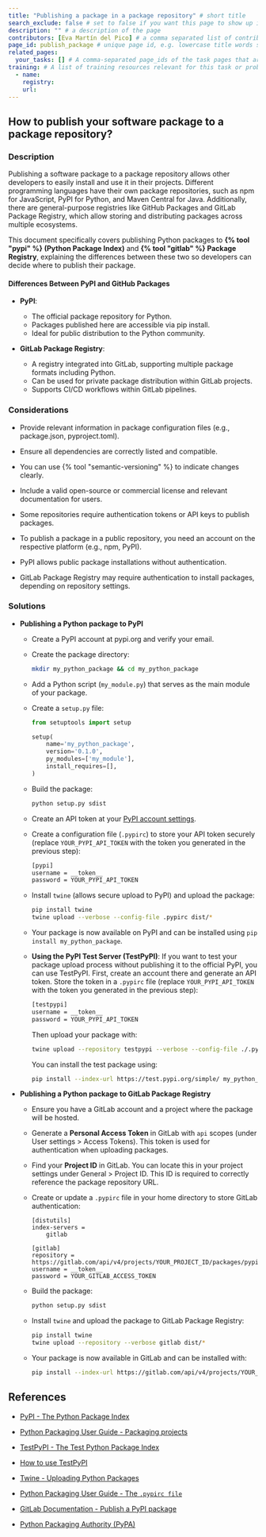```yaml
---
title: "Publishing a package in a package repository" # short title
search_exclude: false # set to false if you want this page to show up in search results
description: "" # a description of the page
contributors: [Eva Martín del Pico] # a comma separated list of contributors' names, as found in _data/CONTRIBUTORS.yml
page_id: publish_package # unique page id, e.g. lowercase title words separated by underscore(s) - for example page_id of 'version control' page could be version_control
related_pages:
  your_tasks: [] # A comma-separated page_ids of the task pages that are related to the current page
training: # A list of training resources relevant for this task or problem (e.g from TeSS registry or elsewhere)
  - name:
    registry:
    url:
---
```


## How to publish your software package to a package repository? 

### Description 

Publishing a software package to a package repository allows other developers to easily install and use it in their projects. Different programming languages have their own package repositories, such as npm for JavaScript, PyPI for Python, and Maven Central for Java. Additionally, there are general-purpose registries like GitHub Packages and GitLab Package Registry, which allow storing and distributing packages across multiple ecosystems.

This document specifically covers publishing Python packages to **{% tool "pypi" %} (Python Package Index)** and **{% tool "gitlab" %} Package Registry**, explaining the differences between these two so developers can decide where to publish their package. 

#### Differences Between PyPI and GitHub Packages

* **PyPI**:
  * The official package repository for Python.
  * Packages published here are accessible via pip install.
  * Ideal for public distribution to the Python community.  

* **GitLab Package Registry**:
  * A registry integrated into GitLab, supporting multiple package formats including Python. 
  * Can be used for private package distribution within GitLab projects.
  * Supports CI/CD workflows within GitLab pipelines.

### Considerations 

* Provide relevant information in package configuration files (e.g., package.json, pyproject.toml).

* Ensure all dependencies are correctly listed and compatible.

* You can use {% tool "semantic-versioning" %} to indicate changes clearly.

* Include a valid open-source or commercial license and relevant documentation for users. 

* Some repositories require authentication tokens or API keys to publish packages.

* To publish a package in a public repository, you need an account on the respective platform (e.g., npm, PyPI). 

* PyPI allows public package installations without authentication.

* GitLab Package Registry may require authentication to install packages, depending on repository settings. 


### Solutions

* **Publishing a Python package to PyPI**

  * Create a PyPI account at pypi.org and verify your email.

  * Create the package directory:
  
    ```bash
    mkdir my_python_package && cd my_python_package
    ```

  * Add a Python script (`my_module.py`) that serves as the main module of your package.

  * Create a `setup.py` file:

    ```python
    from setuptools import setup

    setup(
        name='my_python_package',
        version='0.1.0',
        py_modules=['my_module'],
        install_requires=[],
    )
    ```

  * Build the package:
    
    ```bash
    python setup.py sdist
    ```

  * Create an API token at your [PyPI account settings](https://test.pypi.org/manage/account/).
  
  * Create a configuration file (`.pypirc`) to store your API token securely (replace `YOUR_PYPI_API_TOKEN` with the token you generated in the previous step): 

    ```bash
    [pypi]
    username = __token__
    password = YOUR_PYPI_API_TOKEN
    ```

  * Install `twine` (allows secure upload to PyPI) and upload the package: 

    ```bash
    pip install twine
    twine upload --verbose --config-file .pypirc dist/*
    ```
  
  * Your package is now available on PyPI and can be installed using `pip install my_python_package`. 

  * **Using the PyPI Test Server (TestPyPI)**: If you want to test your package upload process without publishing it to the official PyPI, you can use TestPyPI. First, create an account there and generate an API token. Store the token in a `.pypirc` file (replace `YOUR_PYPI_API_TOKEN` with the token you generated in the previous step):
    ```bash
    [testpypi]
    username = __token__
    password = YOUR_PYPI_API_TOKEN
    ``` 

    Then upload your package with:
    ```bash
    twine upload --repository testpypi --verbose --config-file ./.pypirc  dist/* 
    ```  

    You can install the test package using:
    ```bash
    pip install --index-url https://test.pypi.org/simple/ my_python_package
    ```

* **Publishing a Python package to GitLab Package Registry**

  * Ensure you have a GitLab account and a project where the package will be hosted.

  * Generate a **Personal Access Token** in GitLab with `api` scopes (under User settings > Access Tokens). This token is used for authentication when uploading packages.

  * Find your **Project ID** in GitLab. You can locate this in your project settings under General > Project ID. This ID is required to correctly reference the package repository URL.

  * Create or update a `.pypirc` file in your home directory to store GitLab authentication:
    ```
    [distutils]
    index-servers =
        gitlab

    [gitlab]
    repository = https://gitlab.com/api/v4/projects/YOUR_PROJECT_ID/packages/pypi/
    username = __token__
    password = YOUR_GITLAB_ACCESS_TOKEN
    ``` 

  * Build the package:
    ```bash
    python setup.py sdist
    ```

  * Install `twine` and upload the package to GitLab Package Registry:
    ```bash
    pip install twine
    twine upload --repository --verbose gitlab dist/*
    ```
  
  *  Your package is now available in GitLab and can be installed with:
      ```bash
      pip install --index-url https://gitlab.com/api/v4/projects/YOUR_PROJECT_ID/packages/pypi/simple my_python_package
      ``` 

## References 

* [PyPI - The Python Package Index](https://pypi.org/)

* [Python Packaging User Guide - Packaging projects](https://packaging.python.org/en/latest/tutorials/packaging-projects/)

* [TestPyPI - The Test Python Package Index](https://test.pypi.org/)

* [How to use TestPyPI](https://packaging.python.org/en/latest/guides/using-testpypi/)

* [Twine - Uploading Python Packages](https://twine.readthedocs.io/en/latest/)

* [Python Packaging User Guide - The `.pypirc file`](https://packaging.python.org/en/latest/specifications/pypirc/)

* [GitLab Documentation - Publish a PyPI package](https://docs.gitlab.com/ee/user/packages/pypi_repository/index.html#publish-a-pypi-package)

* [Python Packaging Authority (PyPA)](https://www.pypa.io/en/latest/)
